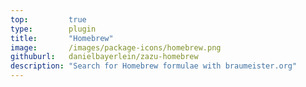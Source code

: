 ```yaml
---
top:         true
type:        plugin
title:       "Homebrew"
image:       /images/package-icons/homebrew.png
githuburl:   danielbayerlein/zazu-homebrew
description: "Search for Homebrew formulae with braumeister.org"
---
```

